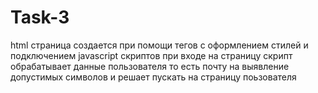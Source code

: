 # Task-3
html страница создается при помощи тегов с оформлением  стилей и подключением javascript скриптов при входе на страницу скрипт обрабатывает данные пользователя то есть почту на выявление допустимых  символов и решает пускать на страницу поьзователя 
